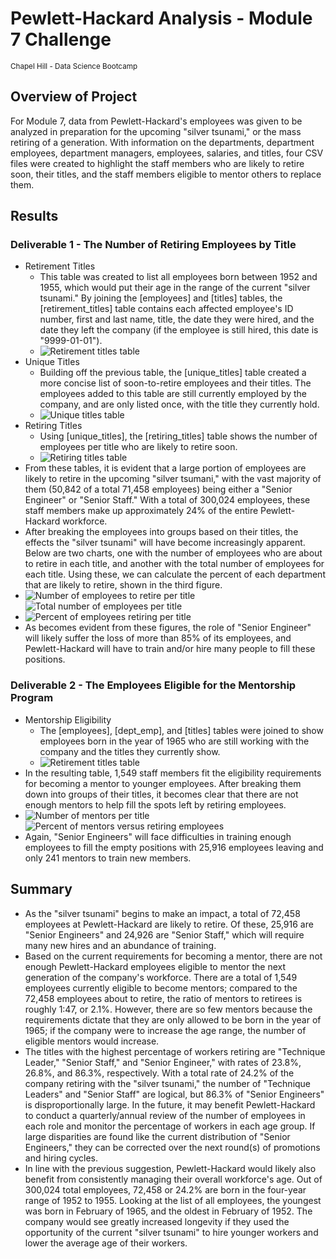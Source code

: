 # Pewlett-Hackard Analysis - Module 7 Challenge
<sub>Chapel Hill - Data Science Bootcamp</sub>

## Overview of Project
For Module 7, data from Pewlett-Hackard's employees was given to be analyzed in preparation for the upcoming "silver tsunami," or the mass retiring of a generation. With information on the departments, department employees, department managers, employees, salaries, and titles, four CSV files were created to highlight the staff members who are likely to retire soon, their titles, and the staff members eligible to mentor others to replace them.

## Results
### Deliverable 1 - The Number of Retiring Employees by Title
- Retirement Titles
    - This table was created to list all employees born between 1952 and 1955, which would put their age in the range of the current "silver tsunami." By joining the [employees] and [titles] tables, the [retirement_titles] table contains each affected employee's ID number, first and last name, title, the date they were hired, and the date they left the company (if the employee is still hired, this date is "9999-01-01").
    - ![Retirement titles table](/Resources/retirement_titles.png)
- Unique Titles
    - Building off the previous table, the [unique_titles] table created a more concise list of soon-to-retire employees and their titles. The employees added to this table are still currently employed by the company, and are only listed once, with the title they currently hold.
    - ![Unique titles table](/Resources/unique_titles.png)
- Retiring Titles
    - Using [unique_titles], the [retiring_titles] table shows the number of employees per title who are likely to retire soon.
    - ![Retiring titles table](/Resources/retiring_titles.png)
- From these tables, it is evident that a large portion of employees are likely to retire in the upcoming "silver tsumani," with the vast majority of them (50,842 of a total 71,458 employees) being either a "Senior Engineer" or "Senior Staff." With a total of 300,024 employees, these staff members make up approximately 24% of the entire Pewlett-Hackard workforce. 
- After breaking the employees into groups based on their titles, the effects the "silver tsunami" will have become increasingly apparent. Below are two charts, one with the number of employees who are about to retire in each title, and another with the total number of employees for each title. Using these, we can calculate the percent of each department that are likely to retire, shown in the third figure.
- ![Number of employees to retire per title](/Resources/retiring_titles.png) ![Total number of employees per title](/Resources/all_titles_count.png)
- ![Percent of employees retiring per title](/Resources/titles_percent_retiring.png)
- As becomes evident from these figures, the role of "Senior Engineer" will likely suffer the loss of more than 85% of its employees, and Pewlett-Hackard will have to train and/or hire many people to fill these positions.

### Deliverable 2 - The Employees Eligible for the Mentorship Program
- Mentorship Eligibility
    - The [employees], [dept_emp], and [titles] tables were joined to show employees born in the year of 1965 who are still working with the company and the titles they currently show.
    - ![Retirement titles table](/Resources/retirement_titles.png)
- In the resulting table, 1,549 staff members fit the eligibility requirements for becoming a mentor to younger employees. After breaking them down into groups of their titles, it becomes clear that there are not enough mentors to help fill the spots left by retiring employees.
- ![Number of mentors per title](/Resources/mentorship_eligibility_count.png) ![Percent of mentors versus retiring employees](/Resources/titles_percent_mentors.png)
- Again, "Senior Engineers" will face difficulties in training enough employees to fill the empty positions with 25,916 employees leaving and only 241 mentors to train new members.

## Summary
- As the "silver tsunami" begins to make an impact, a total of 72,458 employees at Pewlett-Hackard are likely to retire. Of these, 25,916 are "Senior Engineers" and 24,926 are "Senior Staff," which will require many new hires and an abundance of training.
- Based on the current requirements for becoming a mentor, there are not enough Pewlett-Hackard employees eligible to mentor the next generation of the company's workforce. There are a total of 1,549 employees currently eligible to become mentors; compared to the 72,458 employees about to retire, the ratio of mentors to retirees is roughly 1:47, or 2.1%. However, there are so few mentors because the requirements dictate that they are only allowed to be born in the year of 1965; if the company were to increase the age range, the number of eligible mentors would increase.
- The titles with the highest percentage of workers retiring are "Technique Leader," "Senior Staff," and "Senior Engineer," with rates of 23.8%, 26.8%, and 86.3%, respectively. With a total rate of 24.2% of the company retiring with the "silver tsunami," the number of "Technique Leaders" and "Senior Staff" are logical, but 86.3% of "Senior Engineers" is disproportionally large. In the future, it may benefit Pewlett-Hackard to conduct a quarterly/annual review of the number of employees in each role and monitor the percentage of workers in each age group. If large disparities are found like the current distribution of "Senior Engineers," they can be corrected over the next round(s) of promotions and hiring cycles.
- In line with the previous suggestion, Pewlett-Hackard would likely also benefit from consistently managing their overall workforce's age. Out of 300,024 total employees, 72,458 or 24.2% are born in the four-year range of 1952 to 1955. Looking at the list of all employees, the youngest was born in February of 1965, and the oldest in February of 1952. The company would see greatly increased longevity if they used the opportunity of the current "silver tsunami" to hire younger workers and lower the average age of their workers.

